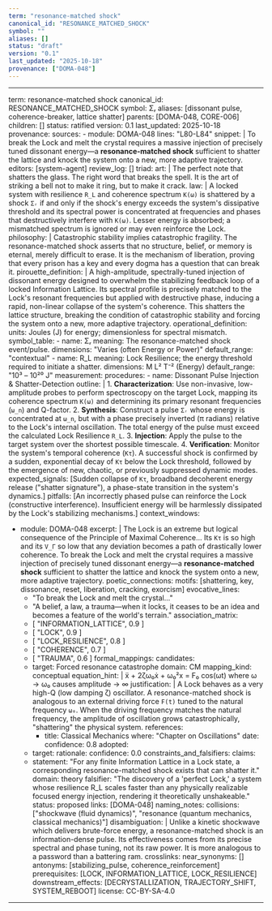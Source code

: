 ```yaml
---
term: "resonance-matched shock"
canonical_id: "RESONANCE_MATCHED_SHOCK"
symbol: ""
aliases: []
status: "draft"
version: "0.1"
last_updated: "2025-10-18"
provenance: ["DOMA-048"]
---
```


---
term: resonance-matched shock
canonical_id: RESONANCE_MATCHED_SHOCK
symbol: Σᵣ
aliases: [dissonant pulse, coherence-breaker, lattice shatter]
parents: [DOMA-048, CORE-006]
children: []
status: ratified
version: 0.1
last_updated: 2025-10-18
provenance:
  sources:
    - module: DOMA-048
      lines: "L80-L84"
      snippet: |
        To break the Lock and melt the crystal requires a massive injection of precisely tuned dissonant energy—a **resonance-matched shock** sufficient to shatter the lattice and knock the system onto a new, more adaptive trajectory.
  editors: [system-agent]
  review_log: []
triad:
  art: |
    The perfect note that shatters the glass. The right word that breaks the spell. It is the art of striking a bell not to make it ring, but to make it crack.
  law: |
    A locked system with resilience `R_L` and coherence spectrum `K(ω)` is shattered by a shock `Σᵣ` if and only if the shock's energy exceeds the system's dissipative threshold and its spectral power is concentrated at frequencies and phases that destructively interfere with `K(ω)`. Lesser energy is absorbed; a mismatched spectrum is ignored or may even reinforce the Lock.
  philosophy: |
    Catastrophic stability implies catastrophic fragility. The resonance-matched shock asserts that no structure, belief, or memory is eternal, merely difficult to erase. It is the mechanism of liberation, proving that every prison has a key and every dogma has a question that can break it.
pirouette_definition: |
  A high-amplitude, spectrally-tuned injection of dissonant energy designed to overwhelm the stabilizing feedback loop of a locked Information Lattice. Its spectral profile is precisely matched to the Lock's resonant frequencies but applied with destructive phase, inducing a rapid, non-linear collapse of the system's coherence. This shatters the lattice structure, breaking the condition of catastrophic stability and forcing the system onto a new, more adaptive trajectory.
operational_definition:
  units: Joules (J) for energy; dimensionless for spectral mismatch.
  symbol_table:
    - name: Σᵣ
      meaning: The resonance-matched shock event/pulse.
      dimensions: "Varies (often Energy or Power)"
      default_range: "contextual"
    - name: R_L
      meaning: Lock Resilience; the energy threshold required to initiate a shatter.
      dimensions: M L² T⁻² (Energy)
      default_range: "10³ – 10²⁰ J"
  measurement:
    procedures:
      - name: Dissonant Pulse Injection & Shatter-Detection
        outline: |
          1. **Characterization**: Use non-invasive, low-amplitude probes to perform spectroscopy on the target Lock, mapping its coherence spectrum `K(ω)` and determining its primary resonant frequencies (`ω_n`) and Q-factor.
          2. **Synthesis**: Construct a pulse `Σᵣ` whose energy is concentrated at `ω_n`, but with a phase precisely inverted (π radians) relative to the Lock's internal oscillation. The total energy of the pulse must exceed the calculated Lock Resilience `R_L`.
          3. **Injection**: Apply the pulse to the target system over the shortest possible timescale.
          4. **Verification**: Monitor the system's temporal coherence (`Kτ`). A successful shock is confirmed by a sudden, exponential decay of `Kτ` below the Lock threshold, followed by the emergence of new, chaotic, or previously suppressed dynamic modes.
        expected_signals: [Sudden collapse of `Kτ`, broadband decoherent energy release ("shatter signature"), a phase-state transition in the system's dynamics.]
        pitfalls: [An incorrectly phased pulse can reinforce the Lock (constructive interference). Insufficient energy will be harmlessly dissipated by the Lock's stabilizing mechanisms.]
context_windows:
  - module: DOMA-048
    excerpt: |
      The Lock is an extreme but logical consequence of the Principle of Maximal Coherence... Its `Kτ` is so high and its `V_Γ` so low that any deviation becomes a path of drastically lower coherence. To break the Lock and melt the crystal requires a massive injection of precisely tuned dissonant energy—a **resonance-matched shock** sufficient to shatter the lattice and knock the system onto a new, more adaptive trajectory.
poetic_connections:
  motifs: [shattering, key, dissonance, reset, liberation, cracking, exorcism]
  evocative_lines:
    - "To break the Lock and melt the crystal..."
    - "A belief, a law, a trauma—when it locks, it ceases to be an idea and becomes a feature of the world's terrain."
  association_matrix:
    - [ "INFORMATION_LATTICE", 0.9 ]
    - [ "LOCK", 0.9 ]
    - [ "LOCK_RESILIENCE", 0.8 ]
    - [ "COHERENCE", 0.7 ]
    - [ "TRAUMA", 0.6 ]
formal_mappings:
  candidates:
    - target: Forced resonance catastrophe
      domain: CM
      mapping_kind: conceptual
      equation_hint: |
        ẍ + 2ζω₀ẋ + ω₀²x = F₀ cos(ωt)
        where ω → ω₀ causes amplitude → ∞
      justification: |
        A Lock behaves as a very high-Q (low damping ζ) oscillator. A resonance-matched shock is analogous to an external driving force `F(t)` tuned to the natural frequency `ω₀`. When the driving frequency matches the natural frequency, the amplitude of oscillation grows catastrophically, "shattering" the physical system.
      references:
        - title: Classical Mechanics
          where: "Chapter on Oscillations"
          date: 
      confidence: 0.8
  adopted:
    - target: 
      rationale: 
      confidence: 0.0
constraints_and_falsifiers:
  claims:
    - statement: "For any finite Information Lattice in a Lock state, a corresponding resonance-matched shock exists that can shatter it."
      domain: theory
      falsifier: "The discovery of a 'perfect Lock,' a system whose resilience R_L scales faster than any physically realizable focused energy injection, rendering it theoretically unshakeable."
      status: proposed
      links: [DOMA-048]
naming_notes:
  collisions: ["shockwave (fluid dynamics)", "resonance (quantum mechanics, classical mechanics)"]
  disambiguation: |
    Unlike a kinetic shockwave which delivers brute-force energy, a resonance-matched shock is an information-dense pulse. Its effectiveness comes from its precise spectral and phase tuning, not its raw power. It is more analogous to a password than a battering ram.
crosslinks:
  near_synonyms: []
  antonyms: [stabilizing_pulse, coherence_reinforcement]
  prerequisites: [LOCK, INFORMATION_LATTICE, LOCK_RESILIENCE]
  downstream_effects: [DECRYSTALLIZATION, TRAJECTORY_SHIFT, SYSTEM_REBOOT]
license: CC-BY-SA-4.0
---